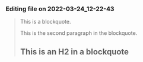

### Editing file on 2022-03-24_12-22-43

> This is a blockquote.
>
> This is the second paragraph in the blockquote.
>
> ## This is an H2 in a blockquote


